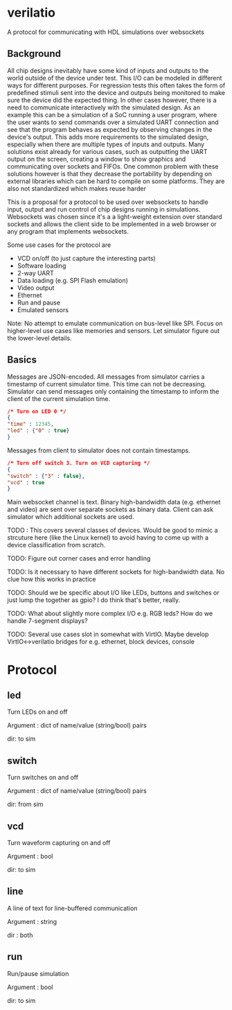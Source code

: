 # verilatio
A protocol for communicating with HDL simulations over websockets

## Background
All chip designs inevitably have some kind of inputs and outputs to the world outside of the device under test. This I/O can be modeled in different ways for different purposes. For regression tests this often takes the form of predefined stimuli sent into the device and outputs being monitored to make sure the device did the expected thing. In other cases however, there is a need to communicate interactively with the simulated design. As an example this can be a simulation of a SoC running a user program, where the user wants to send commands over a simulated UART connection and see that the program behaves as expected by observing changes in the device's output. This adds more requirements to the simulated design, especially when there are multiple types of inputs and outputs. Many solutions exist already for various cases, such as outputting the UART output on the screen, creating a window to show graphics and communicating over sockets and FIFOs. One common problem with these solutions however is that they decrease the portability by depending on external libraries which can be hard to compile on some platforms. They are also not standardized which makes reuse harder

This is a proposal for a protocol to be used over websockets to handle input, output and run control of chip designs running in simulations. Websockets was chosen since it's a a light-weight extension over standard sockets and allows the client side to be implemented in a web browser or any program that implements websockets.

Some use cases for the protocol are

* VCD on/off (to just capture the interesting parts)
* Software loading
* 2-way UART
* Data loading (e.g. SPI Flash emulation)
* Video output
* Ethernet
* Run and pause
* Emulated sensors

Note: No attempt to emulate communication on bus-level like SPI. Focus on higher-level use cases like memories and sensors. Let simulator figure out the lower-level details.

Basics
------
Messages are JSON-encoded. All messages from simulator carries a timestamp of current simulator time. This time can not be decreasing. Simulator can send messages only containing the timestamp to inform the client of the current simulation time.

```json
/* Turn on LED 0 */
{
"time" : 12345,
"led" : {"0" : true}
}
```

Messages from client to simulator does not contain timestamps.

```json
/* Turn off switch 3. Turn on VCD capturing */
{
"switch" : {"3" : false},
"vcd" : true
}
```

Main websocket channel is text. Binary high-bandwidth data (e.g. ethernet and video) are sent over separate sockets as binary data. Client can ask simulator which additional sockets are used.

TODO : This covers several classes of devices. Would be good to mimic a strcuture here (like the Linux kernel) to avoid having to come up with a device classification from scratch.

TODO: Figure out corner cases and error handling

TODO: Is it necessary to have different sockets for high-bandwidth data. No clue how this works in practice

TODO: Should we be specific about I/O like LEDs, buttons and switches or just lump the together as gpio? I do think that's better, really.

TODO: What about slightly more complex I/O e.g. RGB leds? How do we handle 7-segment displays?

TODO: Several use cases slot in somewhat with VirtIO. Maybe develop VirtIO<->verilatio bridges for e.g. ethernet, block devices, console

# Protocol

led
---
Turn LEDs on and off

Argument : dict of name/value (string/bool) pairs

dir: to sim

switch
------
Turn switches on and off

Argument : dict of name/value (string/bool) pairs

dir: from sim

vcd
---
Turn waveform capturing on and off

Argument : bool

dir: to sim

line
----
A line of text for line-buffered communication

Argument : string

dir : both

run
---
Run/pause simulation

Argument : bool

dir: to sim

